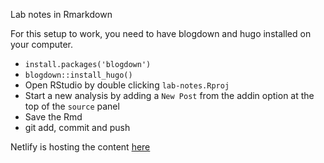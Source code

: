 Lab notes in Rmarkdown

For this setup to work, you need to have blogdown and hugo installed on your computer. 
- `install.packages('blogdown') `
- `blogdown::install_hugo()`
- Open RStudio by double clicking `lab-notes.Rproj`
- Start a new analysis by adding a `New Post` from the addin option at the top of the `source` panel
- Save the Rmd
- git add, commit and push

Netlify is hosting the content [here](https://imlab-notes.netlify.app)
